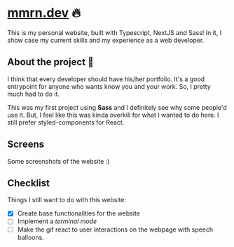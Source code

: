 # [mmrn.dev](https://mmrn.dev) 🔥

This is my personal website, built with Typescript, NextJS and Sass! In it, I
show case my current skills and my experience as a web developer.

## About the project 📘

I think that every developer should have his/her portfolio. It's a good
entrypoint for anyone who wants know you and your work. So, I pretty much had to
do it.

This was my first project using **Sass** and I definitely see why some people'd
use it. But, I feel like this was kinda overkill for what I wanted to do here. I
still prefer styled-components for React.

## Screens

Some screenshots of the website :)

## Checklist

Things I still want to do with this website:

- [x] Create base functionalities for the website
- [ ] Implement a _terminal mode_
- [ ] Make the gif react to user interactions on the webpage with speech
      balloons.
